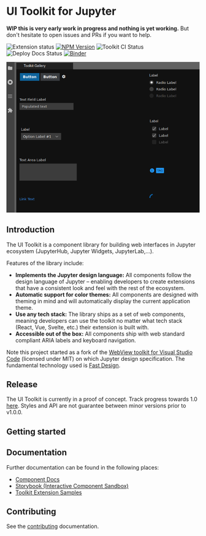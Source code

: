 # UI Toolkit for Jupyter

**WIP this is very early work in progress and nothing is yet working.** But don't hesitate to open issues and PRs if you want to help.

![Extension status](https://img.shields.io/badge/status-draft-critical 'Not yet working')
[![NPM Version](https://img.shields.io/npm/v/@jupyter-notebook/ui-components?color=blue)](https://www.npmjs.com/package/@jupyter-notebook/ui-components)
![Toolkit CI Status](https://github.com/jupyterlab-contrib/jupyter-ui-toolkit/actions/workflows/ci.yml/badge.svg)
![Deploy Docs Status](https://github.com/jupyterlab-contrib/jupyter-ui-toolkit/actions/workflows/docs-cd.yml/badge.svg)
[![Binder](https://mybinder.org/badge_logo.svg)](https://mybinder.org/v2/gh/jupyterlab-contrib/jupyter-ui-toolkit/main)

![Toolkit for Jupyter Artwork](./packages/components/docs/assets/toolkit-artwork.png)

## Introduction

The UI Toolkit is a component library for building web interfaces in Jupyter ecosystem (JupyterHub, Jupyter Widgets, JupyterLab,...).

Features of the library include:

- **Implements the Jupyter design language:** All components follow the design language of Jupyter – enabling developers to create extensions that have a consistent look and feel with the rest of the ecosystem.
- **Automatic support for color themes:** All components are designed with theming in mind and will automatically display the current application theme.
- **Use any tech stack:** The library ships as a set of web components, meaning developers can use the toolkit no matter what tech stack (React, Vue, Svelte, etc.) their extension is built with.
- **Accessible out of the box:** All components ship with web standard compliant ARIA labels and keyboard navigation.

Note this project started as a fork of the [WebView toolkit for Visual Studio Code](https://github.com/microsoft/vscode-webview-ui-toolkit) (licensed under MIT) on which Jupyter design specification. The fundamental technology used is [Fast Design](https://www.fast.design/).

## Release

The UI Toolkit is currently in a proof of concept. Track progress towards 1.0 [here](https://github.com/jupyterlab-contrib/jupyter-ui-toolkit/issues?q=is%3Aopen+is%3Aissue+milestone%3Av1.0). Styles and API
are not guarantee between minor versions prior to v1.0.0.

## Getting started

<!--
Follow the [Getting Started Guide](./docs/getting-started.md).

If you already have a webview-based extension, you can install the toolkit with the following command:

```
npm install --save @vscode/webview-ui-toolkit
```
-->

## Documentation

Further documentation can be found in the following places:

- [Component Docs](./packages/components/docs/components.md)
- [Storybook (Interactive Component Sandbox)](https://microsoft.github.io/vscode-webview-ui-toolkit/)
- [Toolkit Extension Samples](./packages/lab-example)

## Contributing

See the [contributing](./CONTRIBUTING.md) documentation.
